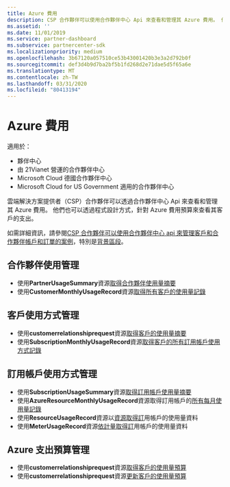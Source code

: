 ```yaml
---
title: Azure 費用
description: CSP 合作夥伴可以使用合作夥伴中心 Api 來查看和管理其 Azure 費用。 他們也可以透過程式設計方式，針對其預算來查看其客戶的 Azure 費用。
ms.assetid: ''
ms.date: 11/01/2019
ms.service: partner-dashboard
ms.subservice: partnercenter-sdk
ms.localizationpriority: medium
ms.openlocfilehash: 3b67120a057510ce53b43001420b3e3a2d792b0f
ms.sourcegitcommit: def3d4b9d7ba2bf5b1fd268d2e71dae5d5f65a6e
ms.translationtype: MT
ms.contentlocale: zh-TW
ms.lasthandoff: 03/31/2020
ms.locfileid: "80413194"
---
```

# <a name="azure-spending"></a>Azure 費用

適用於：

- 夥伴中心
- 由 21Vianet 營運的合作夥伴中心
- Microsoft Cloud 德國合作夥伴中心
- Microsoft Cloud for US Government 適用的合作夥伴中心

雲端解決方案提供者（CSP）合作夥伴可以透過合作夥伴中心 Api 來查看和管理其 Azure 費用。 他們也可以透過程式設計方式，針對 Azure 費用預算來查看其客戶的支出。

如需詳細資訊，請參閱[CSP 合作夥伴可以使用合作夥伴中心 api 來管理客戶和合作夥伴帳戶和訂單的案例](scenarios.md)，特別是[背景區段](scenarios.md#background)。

## <a name="partner-usage-management"></a>合作夥伴使用管理

- 使用**PartnerUsageSummary**資源[取得合作夥伴使用量摘要](get-a-partner-usage-summary.md)
- 使用**CustomerMonthlyUsageRecord**資源[取得所有客戶的使用量記錄](get-a-customer-s-usage-records.md)

## <a name="customer-usage-management"></a>客戶使用方式管理

- 使用**customerrelationshiprequest**資源[取得客戶的使用量摘要](get-a-customer-usage-summary.md)
- 使用**SubscriptionMonthlyUsageRecord**資源[取得客戶的所有訂用帳戶使用方式記錄](get-a-customer-subscription-s-usage-records.md)

## <a name="subscription-usage-management"></a>訂用帳戶使用方式管理

- 使用**SubscriptionUsageSummary**資源[取得訂用帳戶使用量摘要](get-a-customer-subscription-usage-summary.md)
- 使用**AzureResourceMonthlyUsageRecord**資源取得訂用帳戶的[所有每月使用量記錄](get-all-monthly-usage-records-for-a-subscription.md)
- 使用**ResourceUsageRecord**資源以[資源取得訂](get-a-customer-subscription-resource-usage-records.md)用帳戶的使用量資料
- 使用**MeterUsageRecord**資源[依計量取得訂](get-a-customer-subscription-meter-usage-records.md)用帳戶的使用量資料

## <a name="azure-spending-budget-management"></a>Azure 支出預算管理

- 使用**customerrelationshiprequest**資源[取得客戶的使用量預算](get-a-customer-s-usage-spending-budget.md)
- 使用**customerrelationshiprequest**資源[更新客戶的使用量預算](update-a-customer-s-usage-spending-budget.md)
